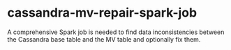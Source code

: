 # cassandra-mv-repair-spark-job
A comprehensive Spark job is needed to find data inconsistencies between the Cassandra base table and the MV table and optionally fix them.
